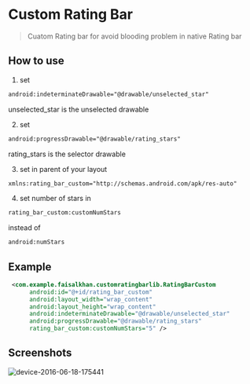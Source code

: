 Custom Rating Bar
===================================

>Cuatom Rating bar for avoid blooding problem in native Rating bar


How to use
--------------
1. set
```xml
android:indeterminateDrawable="@drawable/unselected_star"
```
   unselected_star is the unselected drawable
   
2. set 
```xml 
android:progressDrawable="@drawable/rating_stars"
```
   rating_stars is the selector drawable
   
3. set in parent of your layout 
```xml 
xmlns:rating_bar_custom="http://schemas.android.com/apk/res-auto"
```
   
4. set number of stars in 
```xml 
rating_bar_custom:customNumStars 
``` 
instead of  
```xml 
android:numStars 
```

Example 
--------------
```xml
 <com.example.faisalkhan.customratingbarlib.RatingBarCustom
      android:id="@+id/rating_bar_custom"
      android:layout_width="wrap_content"
      android:layout_height="wrap_content"
      android:indeterminateDrawable="@drawable/unselected_star"
      android:progressDrawable="@drawable/rating_stars"
      rating_bar_custom:customNumStars="5" />
```
 
Screenshots
--------------
![device-2016-06-18-175441](https://cloud.githubusercontent.com/assets/7554816/16170896/76caac5c-357f-11e6-8ded-d05cf3e39ef7.png)


